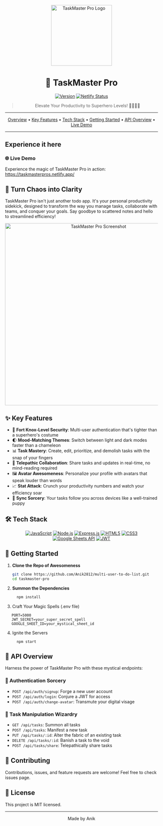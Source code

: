 <div align="center">
  <img src="https://github.com/user-attachments/assets/508a6894-14df-4bb4-a9d0-c1066167ab49" alt="TaskMaster Pro Logo" width="200"/>
  
  # 🚀 TaskMaster Pro
  
  [![Version](https://img.shields.io/badge/version-1.0.0-blue.svg?cacheSeconds=2592000)](https://github.com/Anik2812/multi-user-to-do-list/releases)
  [![Netlify Status](https://api.netlify.com/api/v1/badges/da9e65ce-a516-455b-aee0-1e55d424b664/deploy-status)](https://app.netlify.com/sites/taskmasterpros/deploys)
  
  > Elevate Your Productivity to Superhero Levels! 🦸‍♂️🦸‍♀️
</div>

---

<p align="center">
  <a href="#-turn-chaos-into-clarity">Overview</a> •
  <a href="#-key-features">Key Features</a> •
  <a href="#%EF%B8%8F-tech-stack">Tech Stack</a> •
  <a href="#-getting-started">Getting Started</a> •
  <a href="#-api-overview">API Overview</a> •
  <a href="#-live-demo">Live Demo</a>
</p>

---

## Experience it here

### 🌐 Live Demo
Experience the magic of TaskMaster Pro in action:
https://taskmasterpros.netlify.app/


## 🌟 Turn Chaos into Clarity

TaskMaster Pro isn't just another todo app. It's your personal productivity sidekick, designed to transform the way you manage tasks, collaborate with teams, and conquer your goals. Say goodbye to scattered notes and hello to streamlined efficiency!

<div align="center">
  <img src="https://github.com/user-attachments/assets/6a87df42-ed58-46a9-8fde-6aa00ffa5474" alt="TaskMaster Pro Screenshot" width="600"/>
</div>

## ✨ Key Features

- 🔐 **Fort Knox-Level Security**: Multi-user authentication that's tighter than a superhero's costume
- 🌓 **Mood-Matching Themes**: Switch between light and dark modes faster than a chameleon
- 📊 **Task Mastery**: Create, edit, prioritize, and demolish tasks with the snap of your fingers
- 👥 **Telepathic Collaboration**: Share tasks and updates in real-time, no mind-reading required
- 🖼️ **Avatar Awesomeness**: Personalize your profile with avatars that speak louder than words
- 📈 **Stat Attack**: Crunch your productivity numbers and watch your efficiency soar
- 🔄 **Sync Sorcery**: Your tasks follow you across devices like a well-trained puppy

## 🛠️ Tech Stack

<div align="center">

[![JavaScript](https://img.shields.io/badge/-JavaScript-F7DF1E?style=for-the-badge&logo=javascript&logoColor=black)](https://developer.mozilla.org/en-US/docs/Web/JavaScript)
[![Node.js](https://img.shields.io/badge/-Node.js-339933?style=for-the-badge&logo=node.js&logoColor=white)](https://nodejs.org/)
[![Express.js](https://img.shields.io/badge/-Express.js-000000?style=for-the-badge&logo=express&logoColor=white)](https://expressjs.com/)
[![HTML5](https://img.shields.io/badge/-HTML5-E34F26?style=for-the-badge&logo=html5&logoColor=white)](https://developer.mozilla.org/en-US/docs/Web/HTML)
[![CSS3](https://img.shields.io/badge/-CSS3-1572B6?style=for-the-badge&logo=css3&logoColor=white)](https://developer.mozilla.org/en-US/docs/Web/CSS)
[![Google Sheets API](https://img.shields.io/badge/-Google%20Sheets%20API-34A853?style=for-the-badge&logo=google-sheets&logoColor=white)](https://developers.google.com/sheets/api)
[![JWT](https://img.shields.io/badge/-JWT-000000?style=for-the-badge&logo=json-web-tokens&logoColor=white)](https://jwt.io/)

</div>

## 🚀 Getting Started

1. **Clone the Repo of Awesomeness**
   ```bash
   git clone https://github.com/Anik2812/multi-user-to-do-list.git
   cd taskmaster-pro
   ```

2. **Summon the Dependencies**
   ```bash
     npm install
   ```

3. Craft Your Magic Spells (.env file)
 ```
    PORT=5000
    JWT_SECRET=your_super_secret_spell
    GOOGLE_SHEET_ID=your_mystical_sheet_id
 ```

4. Ignite the Servers
   ```
     npm start
   ```

## 📘 API Overview

Harness the power of TaskMaster Pro with these mystical endpoints:


### 🔐 Authentication Sorcery

* `POST /api/auth/signup`: Forge a new user account
* `POST /api/auth/login`: Conjure a JWT for access
* `POST /api/auth/change-avatar`: Transmute your digital visage


### 📝 Task Manipulation Wizardry

* `GET /api/tasks`: Summon all tasks
* `POST /api/tasks`: Manifest a new task
* `PUT /api/tasks/:id`: Alter the fabric of an existing task
* `DELETE /api/tasks/:id`: Banish a task to the void
* `POST /api/tasks/share`: Telepathically share tasks


## 🤝 Contributing
Contributions, issues, and feature requests are welcome! Feel free to check issues page.

## 📝 License
This project is MIT licensed.

---
<div align="center">
  Made by Anik
</div>
